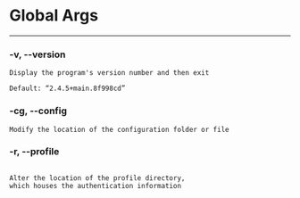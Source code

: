 # Global Args

***

### -v, --version

```
Display the program's version number and then exit
```

```
Default: “2.4.5+main.8f998cd”
```



### -cg, --config

```
Modify the location of the configuration folder or file
```



### -r, --profile

```

Alter the location of the profile directory, 
which houses the authentication information
```
